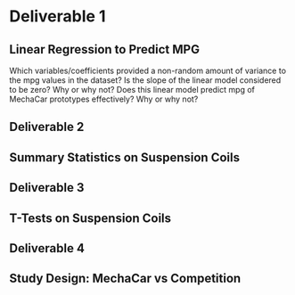 
# Deliverable 1
## Linear Regression to Predict MPG
Which variables/coefficients provided a non-random amount of variance to the mpg values in the dataset?
Is the slope of the linear model considered to be zero? Why or why not?
Does this linear model predict mpg of MechaCar prototypes effectively? Why or why not?

## Deliverable 2
## Summary Statistics on Suspension Coils

## Deliverable 3
## T-Tests on Suspension Coils

## Deliverable 4
## Study Design: MechaCar vs Competition
